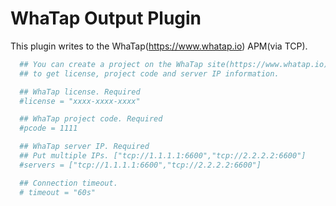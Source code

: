 # WhaTap Output Plugin

This plugin writes to the WhaTap(<https://www.whatap.io>) APM(via TCP).

```toml
  ## You can create a project on the WhaTap site(https://www.whatap.io) 
  ## to get license, project code and server IP information.

  ## WhaTap license. Required
  #license = "xxxx-xxxx-xxxx"

  ## WhaTap project code. Required
  #pcode = 1111

  ## WhaTap server IP. Required
  ## Put multiple IPs. ["tcp://1.1.1.1:6600","tcp://2.2.2.2:6600"]
  #servers = ["tcp://1.1.1.1:6600","tcp://2.2.2.2:6600"]

  ## Connection timeout.
  # timeout = "60s"
```  
